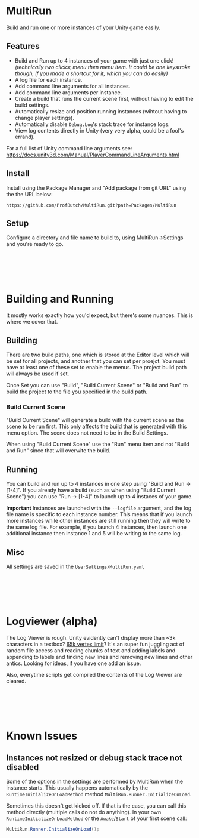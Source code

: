 # MultiRun
Build and run one or more instances of your Unity game easily.

## Features
* Build and Run up to 4 instances of your game with just one click! _(technically two clicks; menu then menu item.  It could be one keystroke though, if you made a shortcut for it, which you can do easily)_
* A log file for each instance.
* Add command line arguments for all instances.
* Add command line arguments per instance.
* Create a build that runs the current scene first, without having to edit the build settings.
* Automatically resize and position running instances (wihtout having to change player settings).
* Automatically disable `Debug.Log`'s stack trace for instance logs.
* View log contents directly in Unity (very very alpha, could be a fool's errand).

For a full list of Unity command line arguments see:  https://docs.unity3d.com/Manual/PlayerCommandLineArguments.html




## Install
Install using the Package Manager and "Add package from git URL" using the the URL below:
```
https://github.com/ProfButch/MultiRun.git?path=Packages/MultiRun
```




## Setup
Configure a directory and file name to build to, using MultiRun->Settings and you're ready to go.

<br>
<br>
<br>
<br>

# Building and Running
It mostly works exactly how you'd expect, but there's some nuances.  This is where we cover that.

## Building
There are two build paths, one which is stored at the Editor level which will be set for all projects, and another that you can set per proejct.  You must have at least one of these set to enable the menus.  The project build path will always be used if set.

Once Set you can use "Build", "Build Current Scene" or "Build and Run" to build the project to the file you specified in the build path.

### Build Current Scene
"Build Current Scene" will generate a build with the current scene as the scene to be run first.  This only affects the build that is generated with this menu option.  The scene does not need to be in the Build Settings.

When using "Build Current Scene" use the "Run" menu item and not "Build and Run" since that will overwite the build.


## Running
You can build and run up to 4 instances in one step using "Build and Run -> [1-4]".  If you already have a build (such as when using "Build Current Scene") you can use "Run -> [1-4]" to launch up to 4 instaces of your game.

__Important__ Instances are launched with the `--logfile` argument, and the log file name is specific to each instance number.  This means that if you launch more instances while other instances are still running then they will write to the same log file.  For example, if you launch 4 instances, then launch one additional instance then instance 1 and 5 will be writing to the same log.


## Misc
All settings are saved in the `UserSettings/MultiRun.yaml`

<br>
<br>
<br>
<br>


# Logviewer (alpha)
The Log Viewer is rough.  Unity evidently can't display more than  ~3k characters in a textbox?  [65k vertex limit](https://forum.unity.com/threads/ui-text-character-limit.359729/)?  It's an super fun juggling act of random file access and reading chunks of text and adding labels and appending to labels and finding new lines and removing new lines and other antics.  Looking for ideas, if you have one add an issue.

Also, everytime scripts get compiled the contents of the Log Viewer are cleared.


<br>
<br>
<br>
<br>


# Known Issues

## Instances not resized or debug stack trace not disabled
Some of the options in the settings are performed by MultiRun when the instance starts.  This usually happens automatically by the `RuntimeInitializeOnLoadMethod` method `MultiRun.Runner.InitializeOnLoad`.

Sometimes this doesn't get kicked off.  If that is the case, you can call this method directly (multiple calls do not do anything).  In your own `RuntimeInitializeOnLoadMethod` or the `Awake`/`Start` of your first scene call:

```c#
MultiRun.Runner.InitializeOnLoad();
```